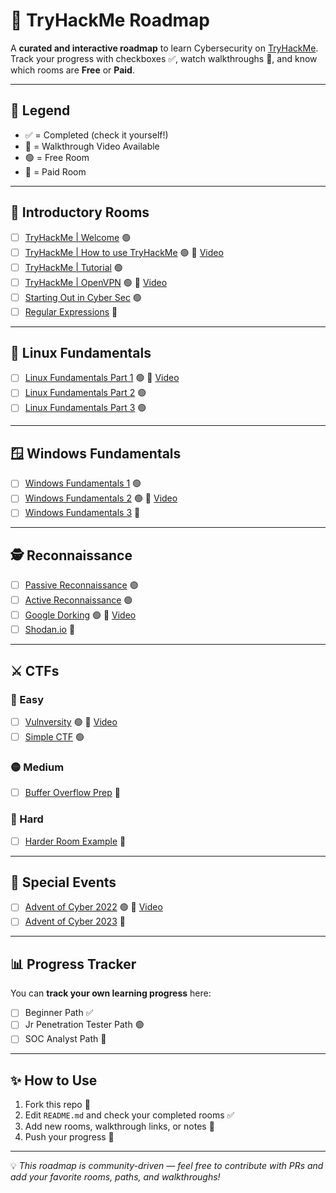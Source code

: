 # 🚀 TryHackMe Roadmap  

A **curated and interactive roadmap** to learn Cybersecurity on [TryHackMe](https://tryhackme.com).  
Track your progress with checkboxes ✅, watch walkthroughs 🎥, and know which rooms are **Free** or **Paid**.  

---

## 📌 Legend  
- ✅ = Completed (check it yourself!)  
- 🎥 = Walkthrough Video Available  
- 🟢 = Free Room  
- 🔴 = Paid Room  

---

## 📂 Introductory Rooms  

- [ ] [TryHackMe | Welcome](https://tryhackme.com/room/welcome) 🟢  
- [ ] [TryHackMe | How to use TryHackMe](https://tryhackme.com/room/howtousetryhackme) 🟢 🎥 [Video](https://youtu.be/xxxxx)  
- [ ] [TryHackMe | Tutorial](https://tryhackme.com/room/tutorial) 🟢  
- [ ] [TryHackMe | OpenVPN](https://tryhackme.com/room/openvpn) 🟢 🎥 [Video](https://youtu.be/yyyyy)  
- [ ] [Starting Out in Cyber Sec](https://tryhackme.com/room/startingoutincybersec) 🟢  
- [ ] [Regular Expressions](https://tryhackme.com/room/regex) 🔴  

---

## 🐧 Linux Fundamentals  

- [ ] [Linux Fundamentals Part 1](https://tryhackme.com/room/linuxfundamentalspart1) 🟢 🎥 [Video](https://youtu.be/zzzzz)  
- [ ] [Linux Fundamentals Part 2](https://tryhackme.com/room/linuxfundamentalspart2) 🟢  
- [ ] [Linux Fundamentals Part 3](https://tryhackme.com/room/linuxfundamentalspart3) 🟢  

---

## 🪟 Windows Fundamentals  

- [ ] [Windows Fundamentals 1](https://tryhackme.com/room/windowsfundamentals1xbx) 🟢  
- [ ] [Windows Fundamentals 2](https://tryhackme.com/room/windowsfundamentals2x0x) 🟢 🎥 [Video](https://youtu.be/aaaaa)  
- [ ] [Windows Fundamentals 3](https://tryhackme.com/room/windowsfundamentals3xzx) 🔴  

---

## 🕵️ Reconnaissance  

- [ ] [Passive Reconnaissance](https://tryhackme.com/room/passiverecon) 🟢  
- [ ] [Active Reconnaissance](https://tryhackme.com/room/activerecon) 🟢  
- [ ] [Google Dorking](https://tryhackme.com/room/googledorking) 🟢 🎥 [Video](https://youtu.be/bbbbb)  
- [ ] [Shodan.io](https://tryhackme.com/room/shodan) 🔴  

---

## ⚔️ CTFs  

### 🎯 Easy  
- [ ] [Vulnversity](https://tryhackme.com/room/vulnversity) 🟢 🎥 [Video](https://youtu.be/ccccc)  
- [ ] [Simple CTF](https://tryhackme.com/room/easyctf) 🟢  

### 🟡 Medium  
- [ ] [Buffer Overflow Prep](https://tryhackme.com/room/bufferoverflowprep) 🔴  

### 🔴 Hard  
- [ ] [Harder Room Example](https://tryhackme.com/room/hardroom) 🔴  

---

## 🎄 Special Events  

- [ ] [Advent of Cyber 2022](https://tryhackme.com/room/adventofcyber2022) 🟢 🎥 [Video](https://youtu.be/ddddd)  
- [ ] [Advent of Cyber 2023](https://tryhackme.com/room/adventofcyber2023) 🔴  

---

## 📊 Progress Tracker  

You can **track your own learning progress** here:  

- [ ] Beginner Path ✅  
- [ ] Jr Penetration Tester Path 🟢  
- [ ] SOC Analyst Path 🔴  

---

## ✨ How to Use  

1. Fork this repo 🍴  
2. Edit `README.md` and check your completed rooms ✅  
3. Add new rooms, walkthrough links, or notes 📝  
4. Push your progress 🚀  

---

💡 *This roadmap is community-driven — feel free to contribute with PRs and add your favorite rooms, paths, and walkthroughs!*  
